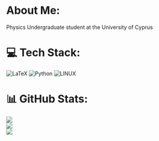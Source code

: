 # About Me:
Physics Undergraduate student at the University of Cyprus<br>

# 💻 Tech Stack:
![LaTeX](https://img.shields.io/badge/latex-%23008080.svg?style=for-the-badge&logo=latex&logoColor=white) ![Python](https://img.shields.io/badge/python-3670A0?style=for-the-badge&logo=python&logoColor=ffdd54) ![LINUX](https://img.shields.io/badge/Linux-FCC624?style=for-the-badge&logo=linux&logoColor=black) 
# 📊 GitHub Stats:
![](https://github-readme-stats.vercel.app/api?username=GiorgosChr&theme=dark&hide_border=false&include_all_commits=false&count_private=false)<br/>
![](https://github-readme-streak-stats.herokuapp.com/?user=GiorgosChr&theme=dark&hide_border=false)<br/>
![](https://github-readme-stats.vercel.app/api/top-langs/?username=GiorgosChr&theme=dark&hide_border=false&include_all_commits=false&count_private=false&layout=compact)


<!-- Proudly created with GPRM ( https://gprm.itsvg.in ) -->
